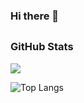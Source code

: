### Hi there 👋

<!--
**MirrorBottle/MirrorBottle** is a ✨ _special_ ✨ repository because its `README.md` (this file) appears on your GitHub profile.

Here are some ideas to get you started:

- 🔭 I’m currently working on ...
- 🌱 I’m currently learning ...
- 👯 I’m looking to collaborate on ...
- 🤔 I’m looking for help with ...
- 💬 Ask me about ...
- 📫 How to reach me: ...
- 😄 Pronouns: ...
- ⚡ Fun fact: ...
-->

## <h3 align="left">GitHub Stats</h3>

<a href="">
  <img align="centre" src="https://github-readme-stats.vercel.app/api?username=MirrorBottle&count_private=true&include_all_commits=true&show_icons=true&title_color=007bff&text_color=e7e7e7&icon_color=007bff&bg_color=171c28" />
<a />
  
![Top Langs](https://github-readme-stats.vercel.app/api/top-langs/?username=MirrorBottle&layout=compact&title_color=007bff&text_color=e7e7e7&icon_color=007bff&bg_color=171c28)
